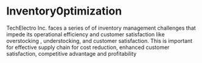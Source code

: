 # Inventory0ptimization
TechElectro Inc. faces a series of of inventory management challenges that impede its operational efficiency and customer satisfaction like overstocking , understocking, and customer satisfaction. This is important for effective supply chain for cost reduction, enhanced customer satisfaction, competitive advantage and profitability 
